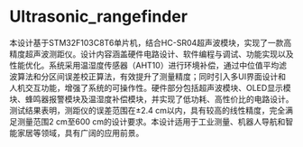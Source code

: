 # Ultrasonic_rangefinder
本设计基于STM32F103C8T6单片机，结合HC-SR04超声波模块，实现了一款高精度超声波测距仪。设计内容涵盖硬件电路设计、软件编程与调试、功能实现以及性能优化。系统采用温湿度传感器（AHT10）进行环境补偿，通过中位值平均滤波算法和分区间误差校正算法，有效提升了测量精度；同时引入多UI界面设计和人机交互功能，增强了系统的可操作性。硬件部分包括超声波模块、OLED显示模块、蜂鸣器报警模块及温湿度补偿模块，并实现了低功耗、高性价比的电路设计。测试结果表明，测距仪的误差范围在±2.4 cm以内，具有较高的线性精度，完全满足测量范围2 cm至600 cm的设计要求。本设计适用于工业测量、机器人导航和智能家居等领域，具有广阔的应用前景。

